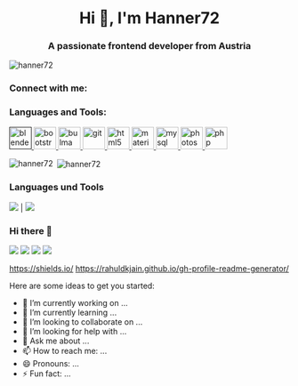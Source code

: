 <h1 align="center">Hi 👋, I'm Hanner72</h1>
<h3 align="center">A passionate frontend developer from Austria</h3>

<p align="left"> <img src="https://komarev.com/ghpvc/?username=hanner72" alt="hanner72" /> </p>


<h3 align="left">Connect with me:</h3>
<h3 align="left">Languages and Tools:</h3>
<p align="left"> <a href="" target="_blank"> <img src="https://download.blender.org/branding/community/blender_community_badge_white.svg" alt="blender" width="40" height="40"/> </a> <a href="https://getbootstrap.com" target="_blank"> <img src="https://devicons.github.io/devicon/devicon.git/icons/bootstrap/bootstrap-plain.svg" alt="bootstrap" width="40" height="40"/> </a> <a href="https://bulma.io/" target="_blank"> <img src="https://raw.githubusercontent.com/gilbarbara/logos/804dc257b59e144eaca5bc6ffd16949752c6f789/logos/bulma.svg" alt="bulma" width="40" height="40"/> </a> <a href="https://git-scm.com/" target="_blank"> <img src="https://www.vectorlogo.zone/logos/git-scm/git-scm-icon.svg" alt="git" width="40" height="40"/> </a> <a href="https://www.w3.org/html/" target="_blank"> <img src="https://devicons.github.io/devicon/devicon.git/icons/html5/html5-original-wordmark.svg" alt="html5" width="40" height="40"/> </a> <a href="https://materializecss.com/" target="_blank"> <img src="https://raw.githubusercontent.com/prplx/svg-logos/5585531d45d294869c4eaab4d7cf2e9c167710a9/svg/materialize.svg" alt="materialize" width="40" height="40"/> </a> <a href="https://www.mysql.com/" target="_blank"> <img src="https://devicons.github.io/devicon/devicon.git/icons/mysql/mysql-original-wordmark.svg" alt="mysql" width="40" height="40"/> </a> <a href="https://www.photoshop.com/en" target="_blank"> <img src="https://devicons.github.io/devicon/devicon.git/icons/photoshop/photoshop-plain.svg" alt="photoshop" width="40" height="40"/> </a> <a href="https://www.php.net" target="_blank"> <img src="https://devicons.github.io/devicon/devicon.git/icons/php/php-original.svg" alt="php" width="40" height="40"/> </a> </p>

<p><img align="left" src="https://github-readme-stats.vercel.app/api/top-langs/?username=hanner72&layout=compact" alt="hanner72" /></p>

<p>&nbsp;<img align="center" src="https://github-readme-stats.vercel.app/api?username=hanner72&show_icons=true" alt="hanner72" /></p>

### Languages und Tools

[![](https://img.shields.io/badge/-Blender-E87D0D?style=flat-square&logo=Blender&logoColor=E87D0D&labelColor=black)](http://blender.com) | 
[![](https://img.shields.io/badge/-Bootstrap-5b4282?style=flat-square&logo=Bootstrap&logoColor=5b4282&labelColor=lightgray)](http://blender.com)

### Hi there 👋

[![](https://img.shields.io/badge/LinkedIn-ayushkumar25-blue?style=flat-square&logo=Linkedin&logoColor=blue&labelColor=black)](https://www.linkedin.com/in/ayushkumar25/)
[![](https://img.shields.io/badge/Gmail-ayush2608%40gmail.com-red?logo=Gmail&logoColor=Red&labelColor=black)](mailto:ayush2608@gmail.com)
[![](https://img.shields.io/badge/Telegram-%40ayush__1704258-blue?logo=Telegram&logoColor=blue&labelColor=black)](https://t.me/ayush_1704258)
[![](https://img.shields.io/badge/HackerRank-ayushkumar__25-brightgreen?logo=HackerRank&logoColor=Green&labelColor=black)](https://www.hackerrank.com/ayushkumar_25)

https://shields.io/
https://rahuldkjain.github.io/gh-profile-readme-generator/

Here are some ideas to get you started:

- 🔭 I’m currently working on ...
- 🌱 I’m currently learning ...
- 👯 I’m looking to collaborate on ...
- 🤔 I’m looking for help with ...
- 💬 Ask me about ...
- 📫 How to reach me: ...
- 😄 Pronouns: ...
- ⚡ Fun fact: ...

<!--
👨🏼‍💻 building [murphee][murphee]  
🧠 learning [svelte][svelte], [tailwind][tailwind], [fauna][fauna]  
💜 loving [react][react], [gatsby][gatsby], [styled-components][styled], [jamstack][jamstack]  

🏡 [website][website] **|** 
🐦 [twitter][twitter] **|** 
📺 [youtube][youtube] **|** 
🎥 [twitch][twitch] **|** 
📦 [npm][npm] **|** 
📷 [instagram][instagram] **|** 
👔 [linkedin][linkedin]

[banner]: https://raw.githubusercontent.com/bradgarropy/bradgarropy/master/banner.png
[adobe]: https://adobe.com
[react]: http://reactjs.org
[gatsby]: https://gatsbyjs.org
[styled]: https://styled-components.com
[jamstack]: https://jamstack.org
[murphee]: https://murphee.netlify.app
[svelte]: https://svelte.dev
[tailwind]: https://tailwindcss.com
[fauna]: https://fauna.com
[website]: https://bradgarropy.com
[twitter]: https://twitter.com/bradgarropy
[youtube]: https://youtube.com/bradgarropy
[twitch]: https://twitch.tv/bradgarropy
[instagram]: https://instagram.com/bradgarropy
[linkedin]: https://linkedin.com/in/bradgarropy
[npm]: https://npmjs.com/~bradgarropy
-->
